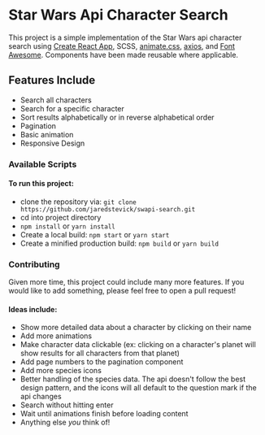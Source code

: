 # Star Wars Api Character Search

This project is a simple implementation of the Star Wars api character search using [Create React App](https://github.com/facebook/create-react-app), SCSS, [animate.css](https://daneden.github.io/animate.css/), [axios](https://github.com/axios/axios), and [Font Awesome](https://fontawesome.com/). Components have been made reusable where applicable.

## Features Include
- Search all characters
- Search for a specific character
- Sort results alphabetically or in reverse alphabetical order
- Pagination
- Basic animation
- Responsive Design

### Available Scripts

#### To run this project:
- clone the repository via: `git clone https://github.com/jaredstevick/swapi-search.git`
- cd into project directory
- `npm install` or `yarn install`
- Create a local build: `npm start` or `yarn start`
- Create a minified production build: `npm build` or `yarn build`


### Contributing
Given more time, this project could include many more features. If you would like to add something, please feel free to open a pull request!

#### Ideas include:
- Show more detailed data about a character by clicking on their name
- Add more animations
- Make character data clickable (ex: clicking on a character's planet will show results for all characters from that planet)
- Add page numbers to the pagination component
- Add more species icons
- Better handling of the species data. The api doesn't follow the best design pattern, and the icons will all default to the question mark if the api changes
- Search without hitting enter
- Wait until animations finish before loading content
- Anything else _you_ think of!
